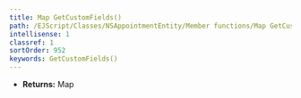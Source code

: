 ```yaml
---
title: Map GetCustomFields()
path: /EJScript/Classes/NSAppointmentEntity/Member functions/Map GetCustomFields()
intellisense: 1
classref: 1
sortOrder: 952
keywords: GetCustomFields()
---
```



* **Returns:** Map


